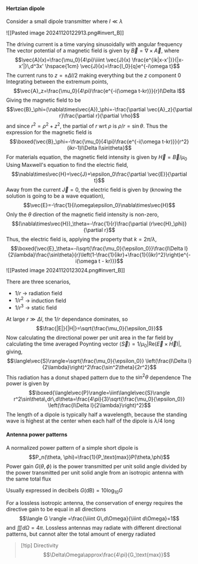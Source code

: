 #### Hertzian dipole
Consider a small dipole transmitter where $I\ll\lambda$ 

![[Pasted image 20241120122913.png#invert_B]]

The driving current is a time varying sinusoidally with angular frequency
The vector potential of a magnetic field is given by $\vec{B}=\nabla\times\vec{A}$, where $$\vec{A}(x)=\frac{\mu_0}{4\pi}\iiint \vec{J}(x) \frac{e^{ik|x-x'|}}{|x-x'|}\,d^3x' \hspace{1cm} \vec{J}(x)=\frac{I_0}{q}e^{-i\omega t}$$
The current runs to $z=\pm\Delta l/2$ making everything but the $z$ component $0$
Integrating between the extremum points, $$\vec{A}_z=\frac{\mu_0}{4\pi}\frac{e^{-i(\omega t-kr)}}{r}I\Delta l$$
Giving the magnetic field to be $$\vec{B}_\phi=(\nabla\times\vec{A})_\phi=-\frac{\partial \vec{A}_z}{\partial r}\frac{\partial r}{\partial \rho}$$
and since $r^2=\rho^2+z^2$, the partial of $r$ wrt $\rho$ is $\rho/r=\sin\theta$. Thus the expression for the magnetic field is $$\boxed{\vec{B}_\phi=-\frac{\mu_0}{4\pi}\frac{e^{-i(\omega t-kr)}}{r^2}(ikr-1)I\Delta l\sin\theta}$$
For materials equation, the magnetic field intensity is given by $\vec{H}=\vec{B}/\mu_0$
Using Maxwell's equation to find the electric field, $$\nabla\times\vec{H}=\vec{J}+\epsilon_0\frac{\partial \vec{E}}{\partial t}$$
Away from the current $\vec{J}=0$, the electric field is given by (knowing the solution is going to be a wave equation), $$\vec{E}=-\frac{1}{i\omega\epsilon_0}\nabla\times\vec{H}$$
Only the $\theta$ direction of the magnetic field intensity is non-zero, $$(\nabla\times\vec{H})_\theta=-\frac{1}{r}\frac{\partial (r\vec{H}_\phi)}{\partial r}$$
Thus, the electric field is, applying the property that $k=2\pi/\lambda$, $$\boxed{\vec{E}_\theta=-i\sqrt{\frac{\mu_0}{\epsilon_0}}\frac{I\Delta l}{2\lambda}\frac{\sin\theta}{r}\left(1-\frac{1}{ikr}+\frac{1}{(ikr)^2}\right)e^{-i(\omega t - kr)}}$$
![[Pasted image 20241120123024.png#invert_B]]

There are three scenarios, 
- $1/r$ $\rightarrow$ radiation field
- $1/r^2$ $\rightarrow$ induction field
- $1/r^3$ $\rightarrow$ static field

At large $r\gg\Delta l$, the $1/r$ dependance dominates, so $$\frac{|E|}{|H|}=\sqrt{\frac{\mu_0}{\epsilon_0}}$$
Now calculating the directional power per unit area in the far field by calculating the time averaged Poynting vector $\langle\vec{S}\rangle = 1/\mu_0 |\text{Re} (\vec{E}\times\vec{H})|$, giving, $$\langle\vec{S}\rangle=\sqrt{\frac{\mu_0}{\epsilon_0}} \left(\frac{I\Delta l}{2\lambda}\right)^2\frac{\sin^2\theta}{2r^2}$$
This radiation has a donut shaped pattern due to the $\sin^2\theta$ dependence
The power is given by $$\boxed{\langle\vec{P}\rangle=\iint\langle\vec{S}\rangle r^2\sin\theta\,dr\,d\theta=\frac{4\pi}{3}\sqrt{\frac{\mu_0}{\epsilon_0}} \left(\frac{I\Delta l}{2\lambda}\right)^2}$$
The length of a dipole is typically half a wavelength, because the standing wave is highest at the center when each half of the dipole is $\lambda/4$ long

#### Antenna power patterns
A normalized power pattern of a simple short dipole is $$P_n(\theta, \phi)=\frac{1}{P_\text{max}}P(\theta,\phi)$$
Power gain $G(\theta, \phi)$ is the power transmitted per unit solid angle divided by the power transmitted per unit solid angle from an isotropic antenna with the same total flux

Usually expressed in decibels $G(\text{dB})=10\log_{10}G$

For a lossless isotropic antenna, the conservation of energy requires the directive gain to be equal in all directions $$\langle G \rangle =\frac{\iiint G\,d\Omega}{\iiint d\Omega}=1$$and $\iiint d\Omega = 4\pi$.
Lossless antennas may radiate with different directional patterns, but cannot alter the total amount of energy radiated

>[!tip] Directivity
>$$\Delta\Omega\approx\frac{4\pi}{G_\text{max}}$$


